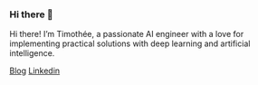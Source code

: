 ### Hi there 👋

Hi there! I’m Timothée, a passionate AI engineer with a love for implementing practical solutions with deep learning and artificial intelligence. 

[Blog](https://gtimothee.github.io/blog/) 
[Linkedin](https://www.linkedin.com/in/timotheeguedon/?locale=en_US)
